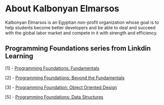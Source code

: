 # About Kalbonyan Elmarsos
Kalbonyan Elmarsos is an Egyptian non-profit organization whose goal is to help students become better developers and be able to deal and succeed with the global labor market and compete in it with strength and efficiency.

## Programming Foundations series from Linkdin Learning

[1] - [Programming Foundations: Fundamentals](https://github.com/waelmando0/KalbonyanElmarsos/tree/master/Linkedin-Learning/Programming-Foundation-Fundamentals)

[2] - [Programming Foundations: Beyond the Fundamentals](https://github.com/waelmando0/KalbonyanElmarsos/tree/master/Linkedin-Learning/Programming-Foundations-Beyond-Fundamentals)

[3] - [Programming Foundation: Object Oriented Design](https://github.com/waelmando0/KalbonyanElmarsos/tree/master/Linkedin-Learning/Programming-Foundation-Object-Oriented-Design)

[5] - [Programming Foundations: Data Structures](https://github.com/waelmando0/KalbonyanElmarsos/tree/master/Linkedin-Learning/Programming-Foundations-Data-Structures)


<!-- <img src="https://img.shields.io/badge/Total%20Number%20Of%20Hours%20For%20This%20Courses-24h27m-blue"> -->
